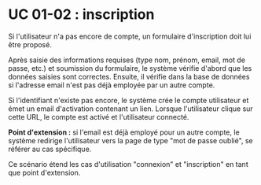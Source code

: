 # UC 01-02 : inscription

Si l'utilisateur n'a pas encore de compte, un formulaire d'inscription doit lui être proposé.

Après saisie des informations requises (type nom, prénom, email, mot de passe, etc.) et soumission du formulaire, le système vérifie d'abord que les données saisies sont correctes. Ensuite, il vérifie dans la base de données si l'adresse email n'est pas déjà employée par un autre compte.

Si l'identifiant n'existe pas encore, le système crée le compte utilisateur et émet un email d'activation contenant un lien. Lorsque l'utilisateur clique sur cette URL, le compte est activé et l'utilisateur connecté.

__Point d'extension :__ si l'email est déjà employé pour un autre compte, le système redirige l'utilisateur vers la page de type "mot de passe oublié", se référer au cas spécifique.

Ce scénario étend les cas d'utilisation "connexion" et "inscription" en tant que point d'extension.
